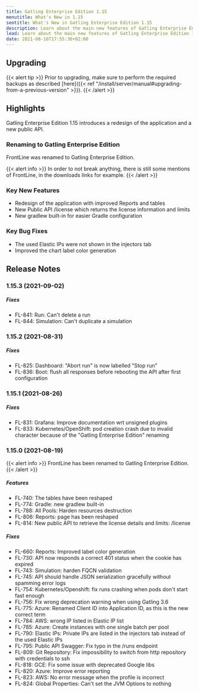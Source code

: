 ```yaml
---
title: Gatling Enterprise Edition 1.15
menutitle: What's New in 1.15
seotitle: What's New in Gatling Enterprise Edition 1.15
description: Learn about the main new features of Gatling Enterprise Edition 1.15
lead: Learn about the main new features of Gatling Enterprise Edition 1.15
date: 2021-08-16T17:55:36+02:00
---
```


## Upgrading

{{< alert tip >}}
Prior to upgrading, make sure to perform the required backups as described [here]({{< ref "/install/server/manual#upgrading-from-a-previous-version"  >}}).
{{< /alert >}}

## Highlights

Gatling Enterprise Edition 1.15 introduces a redesign of the application and a new public API.

### Renaming to Gatling Enterprise Edition

FrontLine was renamed to Gatling Enterprise Edition.

{{< alert info >}}
In order to not break anything, there is still some mentions of FrontLine, in the downloads links for example.
{{< /alert >}}

### Key New Features

* Redesign of the application with improved Reports and tables
* New Public API /license which returns the license information and limits
* New gradlew built-in for easier Gradle configuration

### Key Bug Fixes

* The used Elastic IPs were not shown in the injectors tab
* Improved the chart label color generation

## Release Notes

### 1.15.3 (2021-09-02)

##### Fixes

* FL-841: Run: Can't delete a run
* FL-844: Simulation: Can't duplicate a simulation

### 1.15.2 (2021-08-31)

##### Fixes

* FL-825: Dashboard: "Abort run" is now labelled "Stop run"
* FL-836: Boot: flush all responses before rebooting the API after first configuration

### 1.15.1 (2021-08-26)

##### Fixes

* FL-831: Grafana: Improve documentation wrt unsigned plugins
* FL-833: Kubernetes/OpenShift: pod creation crash due to invalid character because of the "Gatling Enterprise Edition" renaming

### 1.15.0 (2021-08-19)

{{< alert info >}}
FrontLine has been renamed to Gatling Enterprise Edition.
{{< /alert >}}

##### Features

* FL-740: The tables have been reshaped
* FL-774: Gradle: new gradlew built-in
* FL-788: All Pools: Harden resources destruction
* FL-806: Reports: page has been reshaped
* FL-814: New public API to retrieve the license details and limits: /license

##### Fixes

* FL-660: Reports: Improved label color generation
* FL-730: API now responds a correct 401 status when the cookie has expired
* FL-743: Simulation: harden FQCN validation
* FL-745: API should handle JSON serialization gracefully without spamming error logs
* FL-754: Kubernetes/Openshift: fix runs crashing when pods don't start fast enough
* FL-756: Fix wrong deprecation warning when using Gatling 3.6
* FL-775: Azure: Renamed Client ID into Application ID, as this is the new correct term
* FL-784: AWS: wrong IP listed in Elastic IP list
* FL-785: Azure: Create instances with one single batch per pool
* FL-790: Elastic IPs: Private IPs are listed in the injectors tab instead of the used Elastic IPs
* FL-795: Public API Swagger: Fix typo in the /runs endpoint
* FL-809: Git Repository: Fix impossibility to switch from http repository with credentials to ssh
* FL-818: GCE: Fix some issue with deprecated Google libs
* FL-820: Azure: Improve error reporting
* FL-823: AWS: No error message when the profile is incorrect
* FL-824: Global Properties: Can't set the JVM Options to nothing
